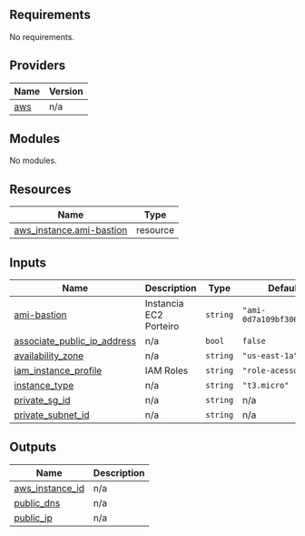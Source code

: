 <!-- BEGIN_TF_DOCS -->
## Requirements

No requirements.

## Providers

| Name | Version |
|------|---------|
| <a name="provider_aws"></a> [aws](#provider\_aws) | n/a |

## Modules

No modules.

## Resources

| Name | Type |
|------|------|
| [aws_instance.ami-bastion](https://registry.terraform.io/providers/hashicorp/aws/latest/docs/resources/instance) | resource |

## Inputs

| Name | Description | Type | Default | Required |
|------|-------------|------|---------|:--------:|
| <a name="input_ami-bastion"></a> [ami-bastion](#input\_ami-bastion) | Instancia EC2 Porteiro | `string` | `"ami-0d7a109bf30624c99"` | no |
| <a name="input_associate_public_ip_address"></a> [associate\_public\_ip\_address](#input\_associate\_public\_ip\_address) | n/a | `bool` | `false` | no |
| <a name="input_availability_zone"></a> [availability\_zone](#input\_availability\_zone) | n/a | `string` | `"us-east-1a"` | no |
| <a name="input_iam_instance_profile"></a> [iam\_instance\_profile](#input\_iam\_instance\_profile) | IAM Roles | `string` | `"role-acesso2-ssm"` | no |
| <a name="input_instance_type"></a> [instance\_type](#input\_instance\_type) | n/a | `string` | `"t3.micro"` | no |
| <a name="input_private_sg_id"></a> [private\_sg\_id](#input\_private\_sg\_id) | n/a | `string` | n/a | yes |
| <a name="input_private_subnet_id"></a> [private\_subnet\_id](#input\_private\_subnet\_id) | n/a | `string` | n/a | yes |

## Outputs

| Name | Description |
|------|-------------|
| <a name="output_aws_instance_id"></a> [aws\_instance\_id](#output\_aws\_instance\_id) | n/a |
| <a name="output_public_dns"></a> [public\_dns](#output\_public\_dns) | n/a |
| <a name="output_public_ip"></a> [public\_ip](#output\_public\_ip) | n/a |
<!-- END_TF_DOCS -->